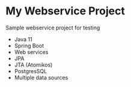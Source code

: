 # My Webservice Project

Sample webservice project for testing

- Java 11
- Spring Boot
- Web services
- JPA
- JTA (Atomikos)
- PostgresSQL
- Multiple data sources
